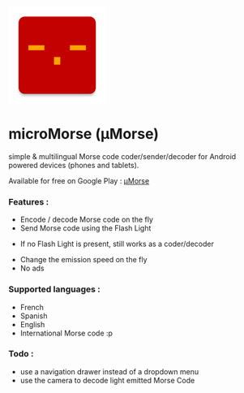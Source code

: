 ![GitHub Logo](/app/src/main/res/mipmap-xxxhdpi/ic_launcher.png)

# microMorse (µMorse)
simple &amp; multilingual Morse code coder/sender/decoder for Android powered devices (phones and tablets).

Available for free on Google Play :
[µMorse](https://play.google.com/store/apps/details?id=net.biospherecorp.umorse)

### Features :
- Encode / decode Morse code on the fly
- Send Morse code using the Flash Light
 * If no Flash Light is present, still works as a coder/decoder
- Change the emission speed on the fly
- No ads

### Supported languages :
- French
- Spanish
- English
- International Morse code :p

### Todo :
- use a navigation drawer instead of a dropdown menu
- use the camera to decode light emitted Morse Code

